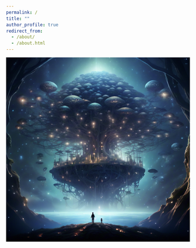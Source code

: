 ```yaml
---
permalink: /
title: ""
author_profile: true
redirect_from: 
  - /about/
  - /about.html
---
```

![](images/2021492663.png#pic_center=800x500)

